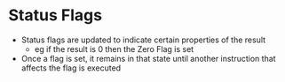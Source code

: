 # Status Flags
- Status flags are updated to indicate certain properties of the result
	- eg if the result is 0 then the Zero Flag is set
- Once a flag is set, it remains in that state until another instruction that affects the flag is executed